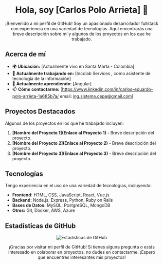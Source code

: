<h1 align="center">Hola, soy [Carlos Polo Arrieta] 👋</h1>

<p align="center">¡Bienvenido a mi perfil de GitHub! Soy un apasionado desarrollador fullstack con experiencia en una variedad de tecnologías. Aquí encontrarás una breve descripción sobre mí y algunos de los proyectos en los que he trabajado.</p>

<h2>Acerca de mí</h2>

- 🌍 **Ubicación:** [Actualmente vivo en Santa Marta - Colombia]
- 💼 **Actualmente trabajando en:** [Incolab Services , como asistente de tecnologia de la información]
- 🌱 **Actualmente aprendiendo:** [Angular]
- 📫 **Cómo contactarme:** [https://www.linkedin.com/in/carlos-eduardo-polo-arrieta-1a685b7a/   email: ing.sistema.cepa@gmail.com]

<h2>Proyectos Destacados</h2>

<p>Algunos de los proyectos en los que he trabajado incluyen:</p>

1. **[Nombre del Proyecto 1](Enlace al Proyecto 1)** - Breve descripción del proyecto.
2. **[Nombre del Proyecto 2](Enlace al Proyecto 2)** - Breve descripción del proyecto.
3. **[Nombre del Proyecto 3](Enlace al Proyecto 3)** - Breve descripción del proyecto.

<h2>Tecnologías</h2>

<p>Tengo experiencia en el uso de una variedad de tecnologías, incluyendo:</p>

- **Frontend:** HTML, CSS, JavaScript, React, Vue.js
- **Backend:** Node.js, Express, Python, Ruby on Rails
- **Bases de Datos:** MySQL, PostgreSQL, MongoDB
- **Otros:** Git, Docker, AWS, Azure

<h2>Estadísticas de GitHub</h2>

<p align="center">
  <img src="https://github-readme-stats.vercel.app/api?username=TU_NOMBRE_DE_USUARIO&show_icons=true&theme=dark" alt="Estadísticas de GitHub">
</p>

<p align="center">¡Gracias por visitar mi perfil de GitHub! Si tienes alguna pregunta o estás interesado en colaborar en proyectos, no dudes en contactarme. ¡Espero que encuentres interesantes mis proyectos!</p>
